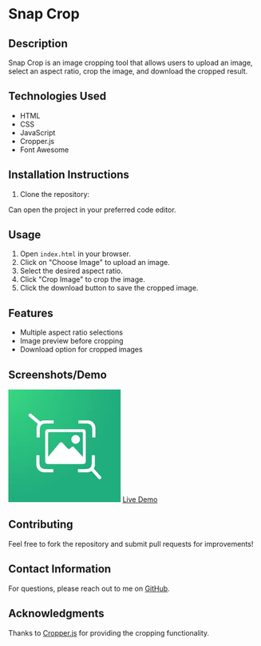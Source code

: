 # Snap Crop

## Description
Snap Crop is an image cropping tool that allows users to upload an image, select an aspect ratio, crop the image, and download the cropped result.

## Technologies Used
- HTML
- CSS
- JavaScript
- Cropper.js
- Font Awesome

## Installation Instructions
1. Clone the repository:

Can open the project in your preferred code editor.

## Usage
1. Open `index.html` in your browser.
2. Click on "Choose Image" to upload an image.
3. Select the desired aspect ratio.
4. Click "Crop Image" to crop the image.
5. Click the download button to save the cropped image.

## Features
- Multiple aspect ratio selections
- Image preview before cropping
- Download option for cropped images

## Screenshots/Demo
![Screenshot of Snap Crop](https://github.com/rubenhtun/snap-crop/raw/main/favicon.jpeg)
[Live Demo](https://rubenhtun.github.io/snap-crop/)

## Contributing
Feel free to fork the repository and submit pull requests for improvements!

## Contact Information
For questions, please reach out to me on [GitHub](https://github.com/rubenhtun).

## Acknowledgments
Thanks to [Cropper.js](https://fengyuanchen.github.io/cropperjs/) for providing the cropping functionality.

